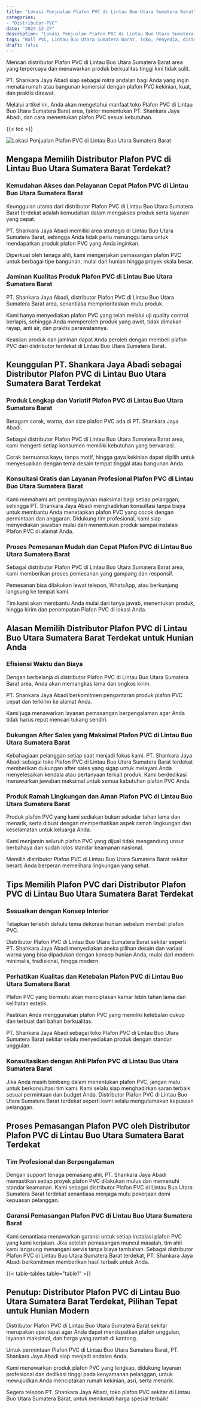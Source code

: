 ```yaml
---
title: "Lokasi Penjualan Plafon PVC di Lintau Buo Utara Sumatera Barat"
categories: 
- "Distributor-PVC"
date: "2024-12-27"
description: "Lokasi Penjualan Plafon PVC di Lintau Buo Utara Sumatera Barat untuk rumah, kantor, serta gerai. Material berkualitas, beragam motif, pilihan warna menarik, dengan jasa penempatan ditangani oleh tenaga ahli berpengalaman dan garansi resmi!|Jasa penjualan Plafon PVC di Lintau Buo Utara Sumatera Barat bagi keperluan rumah, kantor, atau ritel, dengan panel unggulan dan instalasi oleh tim profesional serta garansi resmi.|Alternatif Plafon PVC di Lintau Buo Utara Sumatera Barat yang terpercaya untuk tempat tinggal, office, serta ritel, dengan produk terbaik dan pemasangan ditangani oleh teknisi berpengalaman serta kepastian resmi.|Distribusi Plafon PVC di Lintau Buo Utara Sumatera Barat bagi hunian, office, serta toko, beserta produk terbaik dan instalasi ditangani oleh teknisi ahli, lengkap beserta garansi resmi.}"
tags: "Wall PVC, Lintau Buo Utara Sumatera Barat, toko, Penyedia, distributor"
draft: false
---
```


Mencari distributor Plafon PVC di Lintau Buo Utara Sumatera Barat area yang terpercaya dan menawarkan produk berkualitas tinggi kini tidak sulit.

PT. Shankara Jaya Abadi siap sebagai mitra andalan bagi Anda yang ingin menata rumah atau bangunan komersial dengan plafon PVC kekinian, kuat, dan praktis dirawat.

Melalui artikel ini, Anda akan mengetahui manfaat toko Plafon PVC di Lintau Buo Utara Sumatera Barat area, faktor menentukan PT. Shankara Jaya Abadi, dan cara menentukan plafon PVC sesuai kebutuhan.

{{< toc >}}

![Lokasi Penjualan Plafon PVC di Lintau Buo Utara Sumatera Barat](/images/Distributor-PVC/Lokasi-Penjualan-Plafon-PVC-di-Lintau-Buo-Utara-Sumatera-Barat.png)


## Mengapa Memilih Distributor Plafon PVC di Lintau Buo Utara Sumatera Barat Terdekat?

### Kemudahan Akses dan Pelayanan Cepat Plafon PVC di Lintau Buo Utara Sumatera Barat

Keunggulan utama dari distributor Plafon PVC di Lintau Buo Utara Sumatera Barat terdekat adalah kemudahan dalam mengakses produk serta layanan yang cepat.

PT. Shankara Jaya Abadi memiliki area strategis di Lintau Buo Utara Sumatera Barat, sehingga Anda tidak perlu menunggu lama untuk mendapatkan produk plafon PVC yang Anda inginkan.

Diperkuat oleh tenaga ahli, kami mengerjakan pemasangan plafon PVC untuk berbagai tipe bangunan, mulai dari hunian hingga proyek skala besar.

### Jaminan Kualitas Produk Plafon PVC di Lintau Buo Utara Sumatera Barat

PT. Shankara Jaya Abadi, distributor Plafon PVC di Lintau Buo Utara Sumatera Barat area, senantiasa memprioritaskan mutu produk.

Kami hanya menyediakan plafon PVC yang telah melalui uji quality control berlapis, sehingga Anda memperoleh produk yang awet, tidak dimakan rayap, anti air, dan praktis perawatannya.

Keaslian produk dan jaminan dapat Anda peroleh dengan membeli plafon PVC dari distributor terdekat di Lintau Buo Utara Sumatera Barat.

## Keunggulan PT. Shankara Jaya Abadi sebagai Distributor Plafon PVC di Lintau Buo Utara Sumatera Barat Terdekat

### Produk Lengkap dan Variatif Plafon PVC di Lintau Buo Utara Sumatera Barat

Beragam corak, warna, dan size plafon PVC ada di PT. Shankara Jaya Abadi.

Sebagai distributor Plafon PVC di Lintau Buo Utara Sumatera Barat area, kami mengerti setiap konsumen memiliki kebutuhan yang bervariasi.

Corak bernuansa kayu, tanpa motif, hingga gaya kekinian dapat dipilih untuk menyesuaikan dengan tema desain tempat tinggal atau bangunan Anda.

### Konsultasi Gratis dan Layanan Profesional Plafon PVC di Lintau Buo Utara Sumatera Barat

Kami memahami arti penting layanan maksimal bagi setiap pelanggan, sehingga PT. Shankara Jaya Abadi menghadirkan konsultasi tanpa biaya untuk membantu Anda menetapkan plafon PVC yang cocok dengan permintaan dan anggaran. Didukung tim profesional, kami siap menyediakan jawaban mulai dari menentukan produk sampai instalasi Plafon PVC di alamat Anda.

### Proses Pemesanan Mudah dan Cepat Plafon PVC di Lintau Buo Utara Sumatera Barat

Sebagai distributor Plafon PVC di Lintau Buo Utara Sumatera Barat area, kami memberikan proses pemesanan yang gampang dan responsif.

Pemesanan bisa dilakukan lewat telepon, WhatsApp, atau berkunjung langsung ke tempat kami.

Tim kami akan membantu Anda mulai dari tanya jawab, menentukan produk, hingga kirim dan penempatan Plafon PVC di lokasi Anda.

## Alasan Memilih Distributor Plafon PVC di Lintau Buo Utara Sumatera Barat Terdekat untuk Hunian Anda

### Efisiensi Waktu dan Biaya

Dengan berbelanja di distributor Plafon PVC di Lintau Buo Utara Sumatera Barat area, Anda akan memangkas lama dan ongkos kirim.

PT. Shankara Jaya Abadi berkomitmen pengantaran produk plafon PVC cepat dan terkirim ke alamat Anda.

Kami juga menawarkan layanan pemasangan berpengalaman agar Anda tidak harus repot mencari tukang sendiri.

### Dukungan After Sales yang Maksimal Plafon PVC di Lintau Buo Utara Sumatera Barat

Kebahagiaan pelanggan setiap saat menjadi fokus kami. PT. Shankara Jaya Abadi sebagai toko Plafon PVC di Lintau Buo Utara Sumatera Barat terdekat memberikan dukungan after sales yang sigap untuk melayani Anda menyelesaikan kendala atau pertanyaan terkait produk. Kami berdedikasi menawarkan jawaban maksimal untuk semua kebutuhan plafon PVC Anda.

### Produk Ramah Lingkungan dan Aman Plafon PVC di Lintau Buo Utara Sumatera Barat

Produk plafon PVC yang kami sediakan bukan sekadar tahan lama dan menarik, serta dibuat dengan memperhatikan aspek ramah lingkungan dan keselamatan untuk keluarga Anda.

Kami menjamin seluruh plafon PVC yang dijual tidak mengandung unsur berbahaya dan sudah lolos standar keamanan nasional.

Memilih distributor Plafon PVC di Lintau Buo Utara Sumatera Barat sekitar berarti Anda berperan memelihara lingkungan yang sehat.

## Tips Memilih Plafon PVC dari Distributor Plafon PVC di Lintau Buo Utara Sumatera Barat Terdekat

### Sesuaikan dengan Konsep Interior

Tetapkan terlebih dahulu tema dekorasi hunian sebelum membeli plafon PVC.

Distributor Plafon PVC di Lintau Buo Utara Sumatera Barat sekitar seperti PT. Shankara Jaya Abadi menyediakan aneka pilihan desain dan variasi warna yang bisa dipadukan dengan konsep hunian Anda, mulai dari modern minimalis, tradisional, hingga modern.

### Perhatikan Kualitas dan Ketebalan Plafon PVC di Lintau Buo Utara Sumatera Barat

Plafon PVC yang bermutu akan menciptakan kamar lebih tahan lama dan kelihatan estetik.

Pastikan Anda menggunakan plafon PVC yang memiliki ketebalan cukup dan terbuat dari bahan berkualitas.

PT. Shankara Jaya Abadi sebagai toko Plafon PVC di Lintau Buo Utara Sumatera Barat sekitar selalu menyediakan produk dengan standar unggulan.

### Konsultasikan dengan Ahli Plafon PVC di Lintau Buo Utara Sumatera Barat

Jika Anda masih bimbang dalam menentukan plafon PVC, jangan malu untuk berkonsultasi tim kami. Kami selalu siap menghadirkan saran terbaik sesuai permintaan dan budget Anda. Distributor Plafon PVC di Lintau Buo Utara Sumatera Barat terdekat seperti kami selalu mengutamakan kepuasan pelanggan.

## Proses Pemasangan Plafon PVC oleh Distributor Plafon PVC di Lintau Buo Utara Sumatera Barat Terdekat

### Tim Profesional dan Berpengalaman

Dengan support tenaga pemasang ahli, PT. Shankara Jaya Abadi memastikan setiap proyek plafon PVC dilakukan mulus dan memenuhi standar keamanan. Kami sebagai distributor Plafon PVC di Lintau Buo Utara Sumatera Barat terdekat senantiasa menjaga mutu pekerjaan demi kepuasan pelanggan.

### Garansi Pemasangan Plafon PVC di Lintau Buo Utara Sumatera Barat

Kami senantiasa menawarkan garansi untuk setiap instalasi plafon PVC yang kami kerjakan. Jika setelah pemasangan muncul masalah, tim ahli kami langsung menangani servis tanpa biaya tambahan. Sebagai distributor Plafon PVC di Lintau Buo Utara Sumatera Barat terdekat, PT. Shankara Jaya Abadi berkomitmen memberikan hasil terbaik untuk Anda.

{{< table-tables table="table1" >}}

## Penutup: Distributor Plafon PVC di Lintau Buo Utara Sumatera Barat Terdekat, Pilihan Tepat untuk Hunian Modern

Distributor Plafon PVC di Lintau Buo Utara Sumatera Barat sekitar merupakan opsi tepat agar Anda dapat mendapatkan plafon unggulan, layanan maksimal, dan harga yang ramah di kantong.

Untuk permintaan Plafon PVC di Lintau Buo Utara Sumatera Barat, PT. Shankara Jaya Abadi siap menjadi andalan Anda.

Kami menawarkan produk plafon PVC yang lengkap, didukung layanan profesional dan dedikasi tinggi pada kenyamanan pelanggan, untuk mewujudkan Anda menciptakan rumah kekinian, asri, serta menarik.

Segera telepon PT. Shankara Jaya Abadi, toko plafon PVC sekitar di Lintau Buo Utara Sumatera Barat, untuk menikmati harga spesial terbaik!